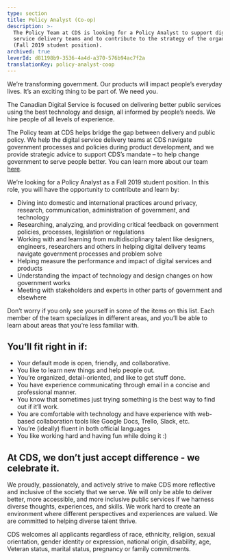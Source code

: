 ```yaml
---
type: section
title: Policy Analyst (Co-op)
description: >-
  The Policy Team at CDS is looking for a Policy Analyst to support digital
  service delivery teams and to contribute to the strategy of the organization
  (Fall 2019 student position).
archived: true
leverId: d81198b9-3536-4a4d-a370-576b94ac7f2a
translationKey: policy-analyst-coop
---
```

We’re transforming government. Our products will impact people’s everyday lives. It’s an exciting thing to be part of. We need you.
 
The Canadian Digital Service is focused on delivering better public services using the best technology and design, all informed by people’s needs. We hire people of all levels of experience.
 
The Policy team at CDS helps bridge the gap between delivery and public policy. We help the digital service delivery teams at CDS navigate government processes and policies during product development, and we provide strategic advice to support CDS’s mandate – to help change government to serve people better. You can learn more about our team [here](
https://digital.canada.ca/2018/09/07/policy/).
 
We’re looking for a Policy Analyst as a Fall 2019 student position. In this role, you will have the opportunity to contribute and learn by:
 
* Diving into domestic and international practices around privacy, research, communication, administration of government, and technology
* Researching, analyzing, and providing critical feedback on government policies, processes, legislation or regulations
* Working with and learning from multidisciplinary talent like designers, engineers, researchers and others in helping digital delivery teams navigate government processes and problem solve
* Helping measure the performance and impact of digital services and products
* Understanding the impact of technology and design changes on how government works
* Meeting with stakeholders and experts in other parts of government and elsewhere
 
Don’t worry if you only see yourself in some of the items on this list. Each member of the team specializes in different areas, and you’ll be able to learn about areas that you’re less familiar with.
 
## You’ll fit right in if:
 
* Your default mode is open, friendly, and collaborative.
* You like to learn new things and help people out.
* You’re organized, detail-oriented, and like to get stuff done.
* You have experience communicating through email in a concise and professional manner.
* You know that sometimes just trying something is the best way to find out if it’ll work.
* You are comfortable with technology and have experience with web-based collaboration tools like Google Docs, Trello, Slack, etc.
* You’re (ideally) fluent in both official languages
* You like working hard and having fun while doing it :)
 
## At CDS, we don’t just accept difference - we celebrate it.
 
We proudly, passionately, and actively strive to make CDS more reflective and inclusive of the society that we serve. We will only be able to deliver better, more accessible, and more inclusive public services if we harness diverse thoughts, experiences, and skills. We work hard to create an environment where different perspectives and experiences are valued. We are committed to helping diverse talent thrive.
 
CDS welcomes all applicants regardless of race, ethnicity, religion, sexual orientation, gender identity or expression, national origin, disability, age, Veteran status, marital status, pregnancy or family commitments.

